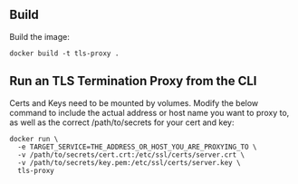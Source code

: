 ## Build
Build the image:

```shell
docker build -t tls-proxy .
```

## Run an TLS Termination Proxy from the CLI
  Certs and Keys need to be mounted by volumes.
  Modify the below command to include the actual address or host name you want to proxy to, as well as the correct /path/to/secrets for your cert and key:

  ```shell
  docker run \
    -e TARGET_SERVICE=THE_ADDRESS_OR_HOST_YOU_ARE_PROXYING_TO \
    -v /path/to/secrets/cert.crt:/etc/ssl/certs/server.crt \
    -v /path/to/secrets/key.pem:/etc/ssl/certs/server.key \
    tls-proxy
  ```

